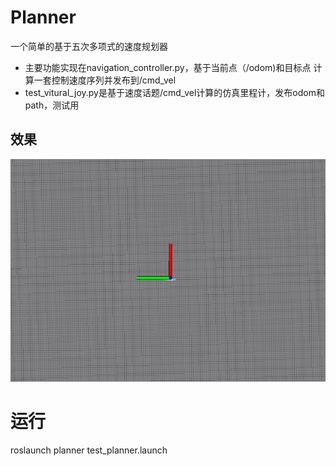 # Planner

一个简单的基于五次多项式的速度规划器

- 主要功能实现在navigation_controller.py，基于当前点（/odom)和目标点 计算一套控制速度序列并发布到/cmd_vel
- test_vitural_joy.py是基于速度话题/cmd_vel计算的仿真里程计，发布odom和path，测试用

## 效果

![效果图](./resource/show.gif)

# 运行

roslaunch planner test_planner.launch